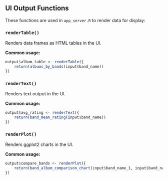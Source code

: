 ## UI Output Functions

These functions are used in `app_server.R` to render data for display:

### `renderTable()`

Renders data frames as HTML tables in the UI.

**Common usage:**

```r
output$album_table <- renderTable({
    return(albums_by_bands(input$band_name))
})
```

### `renderText()`

Renders text output in the UI.

**Common usage:**

```r
output$avg_rating <- renderText({
    return(band_mean_rating(input$band_name))
})
```

### `renderPlot()`

Renders ggplot2 charts in the UI.

**Common usage:**

```r
output$compare_bands <- renderPlot({
    return(band_album_comparison_chart(input$band_name_1, input$band_name_2))
})
```
